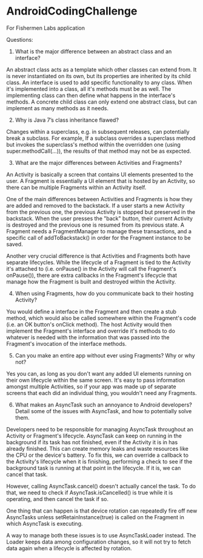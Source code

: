 # AndroidCodingChallenge
For Fishermen Labs application

Questions:

1. What is the major difference between an abstract class and an interface?

An abstract class acts as a template which other classes can extend from. It is never instantiated on its own, but its properties are inherited by its child class. An interface is used to add specific functionality to any class. When it's implemented into a class, all it's methods must be as well. The implementing class can then define what happens in the interface's methods. A concrete child class can only extend one abstract class, but can implement as many methods as it needs.

2. Why is Java 7’s class inheritance flawed?

Changes within a superclass, e.g. in subsequent releases, can potentially break a subclass. For example, If a subclass overrides a superclass method but invokes the superclass's method within the overridden one (using super.methodCall(...)), the results of that method may not be as expected.

3. What are the major differences between Activities and Fragments?

An Activity is basically a screen that contains UI elements presented to the user. A Fragment is essentially a UI element that is hosted by an Activity, so there can be multiple Fragments within an Activity itself. 

One of the main differences between Activities and Fragments is how they are added and removed to the backstack. If a user starts a new Activity from the previous one, the previous Activity is stopped but preserved in the backstack. When the user presses the "back" button, their current Activity is destroyed and the previous one is resumed from its previous state. A Fragment needs a FragmentManager to manage these transactions, and a specific call of addToBackstack() in order for the Fragment instance to be saved.

Another very crucial difference is that Activities and Fragments both have separate lifecycles. While the lifecycle of a Fragment is tied to the Activity it's attached to (i.e. onPause() in the Activity will call the Fragment's onPause()), there are extra callbacks in the Fragment's lifecycle that manage how the Fragment is built and destroyed within the Activity.

4. When using Fragments, how do you communicate back to their hosting Activity?

You would define a interface in the Fragment and then create a stub method, which would also be called somewhere within the Fragment's code (i.e. an OK button's onClick method). The host Activity would then implement the Fragment's interface and override it's methods to do whatever is needed with the information that was passed into the Fragment's invocation of the interface methods.

5. Can you make an entire app without ever using Fragments? Why or why not?

Yes you can, as long as you don't want any added UI elements running on their own lifecycle within the same screen. It's easy to pass information amongst multiple Activities, so if your app was made up of separate screens that each did an individual thing, you wouldn't need any Fragments. 

6. What makes an AsyncTask such an annoyance to Android developers? Detail some of the issues with AsyncTask, and how to potentially solve them.

Developers need to be responsible for managing AsyncTask throughout an Activity or Fragment's lifecycle. AsyncTask can keep on running in the background if its task has not finished, even if the Activity it is in has already finished. This can create memory leaks and waste resources like the CPU or the device's battery. To fix this, we can override a callback to the Activity's lifecycle when it is finishing, performing a check to see if the background task is running at that point in the lifecycle. If it is, we can cancel that task. 

However, calling AsyncTask.cancel() doesn't actually cancel the task. To do that, we need to check if AsyncTask.isCancelled() is true while it is operating, and then cancel the task if so. 

One thing that can happen is that device rotation can repeatedly fire off new AsyncTasks unless setRetainInstance(true) is called on the Fragment in which AsyncTask is executing.

A way to manage both these issues is to use AsyncTaskLoader instead. The Loader keeps data among configuration changes, so it will not try to fetch data again when a lifecycle is affected by rotation.
      
